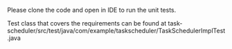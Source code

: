 Please clone the code and open in IDE to run the unit tests.

Test class that covers the requirements can be found at task-scheduler/src/test/java/com/example/taskscheduler/TaskSchedulerImplTest.java
